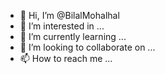 - 👋 Hi, I’m @BilalMohalhal
- 👀 I’m interested in ...
- 🌱 I’m currently learning ...
- 💞️ I’m looking to collaborate on ...
- 📫 How to reach me ...

<!---
BilalMohalhal/BilalMohalhal is a ✨ special ✨ repository because its `README.md` (this file) appears on your GitHub profile.
You can click the Preview link to take a look at your changes.
--->
